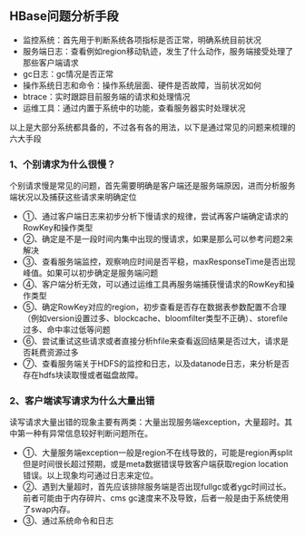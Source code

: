 ## HBase问题分析手段

* 监控系统：首先用于判断系统各项指标是否正常，明确系统目前状况
* 服务端日志：查看例如region移动轨迹，发生了什么动作，服务端接受处理了那些客户端请求
* gc日志：gc情况是否正常
* 操作系统日志和命令：操作系统层面、硬件是否故障，当前状况如何
* btrace：实时跟踪目前服务端的请求和处理情况
* 运维工具：通过内置于系统中的功能，查看服务器实时处理状况



以上是大部分系统都具备的，不过各有各的用法，以下是通过常见的问题来梳理的六大手段



### 1、个别请求为什么很慢？

个别请求慢是常见的问题，首先需要明确是客户端还是服务端原因，进而分析服务端状况以及捕获这些请求来明确定位

* ①、通过客户端日志来初步分析下慢请求的规律，尝试再客户端确定请求的RowKey和操作类型
* ②、确定是不是一段时间内集中出现的慢请求，如果是那么可以参考问题2来解决
* ③、查看服务端监控，观察响应时间是否平稳，maxResponseTime是否出现峰值。如果可以初步确定是服务端问题
* ④、客户端分析无效，可以通过运维工具再服务端捕获慢请求的RowKey和操作类型
* ⑤、确定RowKey对应的region，初步查看是否存在数据表参数配置不合理（例如version设置过多、blockcache、bloomfilter类型不正确）、storefile过多、命中率过低等问题
* ⑥、尝试重试这些请求或者直接分析hfile来查看返回结果是否过大，请求是否耗费资源过多
* ⑦、查看服务端关于HDFS的监控和日志，以及datanode日志，来分析是否存在hdfs块读取慢或者磁盘故障。

### 2、客户端读写请求为什么大量出错

读写请求大量出错的现象主要有两类：大量出现服务端exception，大量超时。其中第一种有异常信息较好判断问题所在。

* ①、大量服务端exception一般是region不在线导致的，可能是region再split但是时间很长超过预期，或是meta数据错误导致客户端获取region location错误。以上现象均可通过日志来定位。
* ②、遇到大量超时，首先应该排除服务端是否出现fullgc或者ygc时间过长。前者可能由于内存碎片、cms gc速度来不及导致，后者一般是由于系统使用了swap内存。
* ③、通过系统命令和日志